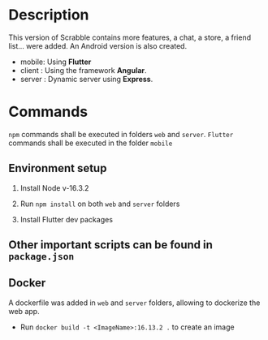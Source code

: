# Description

This version of Scrabble contains more features, a chat, a store, a friend list... were added.
An Android version is also created.
-   mobile: Using **Flutter**
-   client : Using the framework **Angular**.
-   server : Dynamic server using **Express**.

# Commands

`npm` commands shall be executed in folders  `web` and `server`. 
`Flutter` commands shall be executed in the folder `mobile`

## Environment setup

1. Install Node v-16.3.2

2. Run `npm install` on both `web` and `server` folders

3. Install Flutter dev packages

## Other important scripts can be found in `package.json`


## Docker

A dockerfile was added in `web` and `server` folders, allowing to dockerize the web app.

- Run `docker build -t <ImageName>:16.13.2 .` to create an image 
